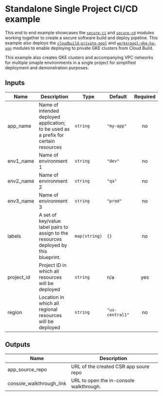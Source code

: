# Standalone Single Project CI/CD example

This end to end example showcases the [`secure-ci`](https://github.com/GoogleCloudPlatform/terraform-google-secure-cicd/tree/main/modules/secure-ci) and [`secure-cd`](https://github.com/GoogleCloudPlatform/terraform-google-secure-cicd/tree/main/maodules/secure-cd) modules working together to create a secure software build and deploy pipeline. This example also deploys the [`cloudbuild-private-pool`](https://github.com/GoogleCloudPlatform/terraform-google-secure-cicd/tree/main/modules/cloudbuild-private-pool) and [`workerpool-gke-ha-vpn`](https://github.com/GoogleCloudPlatform/terraform-google-secure-cicd/tree/main/modules/workerpool-gke-ha-vpn) modules to enable deploying to private GKE clusters from Cloud Build.

This example also creates GKE clusters and accompanying VPC networks for multiple smaple environments in a single project for simplified deployment and demonstration purposes.

<!-- BEGINNING OF PRE-COMMIT-TERRAFORM DOCS HOOK -->
## Inputs

| Name | Description | Type | Default | Required |
|------|-------------|------|---------|:--------:|
| app\_name | Name of intended deployed application; to be used as a prefix for certain resources | `string` | `"my-app"` | no |
| env1\_name | Name of environment 1 | `string` | `"dev"` | no |
| env2\_name | Name of environment 2 | `string` | `"qa"` | no |
| env3\_name | Name of environment 3 | `string` | `"prod"` | no |
| labels | A set of key/value label pairs to assign to the resources deployed by this blueprint. | `map(string)` | `{}` | no |
| project\_id | Project ID in which all resources will be deployed | `string` | n/a | yes |
| region | Location in which all regional resources will be deployed | `string` | `"us-central1"` | no |

## Outputs

| Name | Description |
|------|-------------|
| app\_source\_repo | URL of the created CSR app soure repo |
| console\_walkthrough\_link | URL to open the in-console walkthrough. |

<!-- END OF PRE-COMMIT-TERRAFORM DOCS HOOK -->
